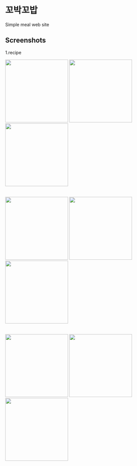 # 꼬박꼬밥
Simple meal web site

Screenshots
-----------

1.recipe
<div>
  <img width="200" src="https://user-images.githubusercontent.com/68418016/89705193-438f2d80-d996-11ea-946e-7e8f6c270e30.PNG">
  <img width="200" src="https://user-images.githubusercontent.com/68418016/89705194-44c05a80-d996-11ea-90a4-69d2ca7f732d.PNG">
  <img width="200" src="https://user-images.githubusercontent.com/68418016/89705195-4558f100-d996-11ea-8724-32cfb220487e.PNG">
</div><br><br>
<div>
  <img width="200" src="https://user-images.githubusercontent.com/68418016/89705196-45f18780-d996-11ea-9c66-b9a59d021c0e.PNG">
  <img width="200" src="https://user-images.githubusercontent.com/68418016/89705197-468a1e00-d996-11ea-9e8a-353a54a49cc8.PNG">
  <img width="200" src="https://user-images.githubusercontent.com/68418016/89705198-468a1e00-d996-11ea-92a9-18f747caa547.PNG">
</div><br><br>
<div>
  <img width="200" src="https://user-images.githubusercontent.com/68418016/89705199-4722b480-d996-11ea-9bda-6e0d74af1c6b.PNG">
  <img width="200" src="https://user-images.githubusercontent.com/68418016/89705200-4722b480-d996-11ea-9a0f-9bf649287f75.PNG">
  <img width="200" src="https://user-images.githubusercontent.com/68418016/89705201-47bb4b00-d996-11ea-813e-5596ae49972c.PNG">
</div><br><br>
  

